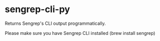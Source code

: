 # sengrep-cli-py
Returns Sengrep's CLI output programmatically.

Please make sure you have Sengrep CLI installed (brew install sengrep)
